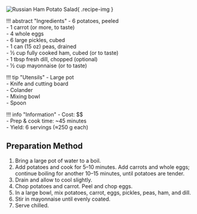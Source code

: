 ![Russian Ham Potato Salad](../images/russian-ham-potato-salad.jpg){ .recipe-img }

!!! abstract "Ingredients"
    - 6 potatoes, peeled  
    - 1 carrot (or more, to taste)  
    - 4 whole eggs  
    - 6 large pickles, cubed  
    - 1 can (15 oz) peas, drained  
    - ½ cup fully cooked ham, cubed (or to taste)  
    - 1 tbsp fresh dill, chopped (optional)  
    - ½ cup mayonnaise (or to taste)  

!!! tip "Utensils"
    - Large pot  
    - Knife and cutting board  
    - Colander  
    - Mixing bowl  
    - Spoon  

!!! info "Information"
    - Cost: $$  
    - Prep & cook time: ~45 minutes  
    - Yield: 6 servings (≈250 g each)  

## Preparation Method

1. Bring a large pot of water to a boil.  
2. Add potatoes and cook for 5–10 minutes. Add carrots and whole eggs; continue boiling for another 10–15 minutes, until potatoes are tender.  
3. Drain and allow to cool slightly.  
4. Chop potatoes and carrot. Peel and chop eggs.  
5. In a large bowl, mix potatoes, carrot, eggs, pickles, peas, ham, and dill.  
6. Stir in mayonnaise until evenly coated.  
7. Serve chilled.  